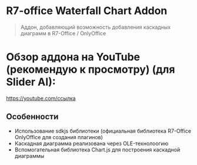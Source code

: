 # R7-office Waterfall Chart Addon
> Аддон, добавляющий возможность добавления каскадных диаграмм в R7-Office / OnlyOffice


# Обзор аддона на YouTube (рекомендую к просмотру) (для Slider AI):
https://youtube.com/ссылка


## Особенности
* Использование sdkjs библиотеки (официальная библиотека R7-Office OnlyOffice для создания плагинов)
* Каскадная диаграмма реализована через OLE-технолоогию
* Вспомогательная библиотека Chart.js для построения каскадной диаграммы
